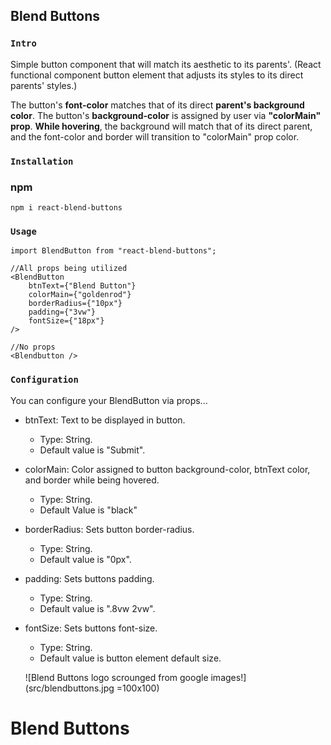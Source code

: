 ## Blend Buttons

### `Intro`

Simple button component that will match its aesthetic to its parents'.
(React functional component button element that adjusts its styles to its direct parents' styles.)<br />

The button's **font-color** matches that of its direct **parent's background color**. The button's **background-color** is assigned by user via **"colorMain" prop**. **While hovering**, the background will match that of its direct parent, and the font-color and border will transition to "colorMain" prop color.

### `Installation`

### npm

`npm i react-blend-buttons`

### `Usage`

    import BlendButton from "react-blend-buttons";

    //All props being utilized
    <BlendButton
    	btnText={"Blend Button"}
    	colorMain={"goldenrod"}
    	borderRadius={"10px"}
    	padding={"3vw"}
    	fontSize={"18px"}
    />

    //No props
    <Blendbutton />

### `Configuration`<br />

You can configure your BlendButton via props...

- btnText: Text to be displayed in button.
  - Type: String.
  - Default value is "Submit".
- colorMain: Color assigned to button background-color, btnText color, and border while being hovered.
  - Type: String.
  - Default Value is "black"
- borderRadius: Sets button border-radius.
  - Type: String.
  - Default value is "0px".
- padding: Sets buttons padding.
  - Type: String.
  - Default value is ".8vw 2vw".
- fontSize: Sets buttons font-size.

  - Type: String.
  - Default value is button element default size.

  ![Blend Buttons logo scrounged from google images!](src/blendbuttons.jpg =100x100)

# Blend Buttons
